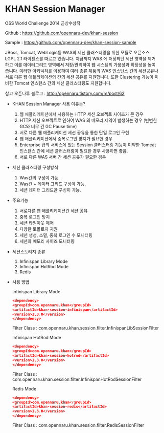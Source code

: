 # KHAN Session Manager

OSS World Challenge 2014 금상수상작

Github : https://github.com/opennaru-dev/khan-session

Sample : https://github.com/opennaru-dev/khan-session-sample

JBoss, Tomcat, WebLogic등 WAS의 세션 클러스터링을 위한 모듈로 오픈소스 LGPL 2.1 라이센스를 따르고 있습니다. 지금까지 WAS 에 저장되던 세션 영역을 제거하고 이를 데이터그리드 영역에서 저장/관리하여 웹 시스템의 가용성과 확장성을 높여 줍니다. 이러한 아키텍처를 이용하여 여러 종류 제품의 WAS 인스턴스 간의 세션공유나 서로 다른 웹 애플리케이션의 간의 세션 공유를 지원합니다. 또한 Clustering 기능이 미비한 Tomcat 인스턴스 간의 세션 클러스터링도 지원합니다.

참고 오픈나루 블로그 : http://opennaru.tistory.com/m/post/62

* KHAN Session Manager 사용 이유는?

    1. 웹 애플리케이션에서 사용하는 HTTP 세션 오브젝트 사이즈가 큰 경우
    2. HTTP 세션 오브젝트로 인하여 WAS 의 메모리 제약이 발생하는 경우 (빈번한 GC와 너무 긴 GC Pause time)
    3. 서로 다른 웹 애플리케이션 세션 공유을 통한 단일 로그인 구현
    4. 웹 애플리케이션에서 중복로그인 방지가 필요한 경우
    5. Enterprise 급의 서비스에 있는 Session 클러스터링 기능이 미약한 Tomcat 인스턴스 간에 세션 클러스터링이 필요한 경우 사용하면 좋음.
    6. 서로 다른 WAS 서버 간 세션 공유가 필요한 경우


* 세션 클러스터링 구성방식

    1. Was간의 구성이 가능.
    2. Was간 + 데이터 그리드 구성이 가능.
    3. 세션 데이터 그리드만 구성이 가능.

* 주요기능

    1. 서로다른 웹 애플리케이션간 세션 공유
    2. 중복 로그인 방지
    3. 세션 타임아웃 제어
    4. 다양한 토폴로지 지원
    5. 세션 생성, 소멸, 중복 로그인 수 모니터링
    6. 세션의 메모리 사이즈 모니터링

* 세션스토리지 종류

    1. Infinispan Library Mode
    2. Infinispan HotRod Mode
    3. Redis

* 사용 방법

    Infinispan Library Mode

    ```json
    <dependency>
    <groupId>com.opennaru.khan</groupId>
    <artifactId>khan-session-infinispan</artifactId>
    <version>1.3.0</version>
    </dependency>
    ```
    Filter Class : com.opennaru.khan.session.filter.InfinispanLibSessionFilter

    Infinispan HotRod Mode

    ```json
    <dependency>
    <groupId>com.opennaru.khan</groupId>
    <artifactId>khan-session-hotrod</artifactId>
    <version>1.3.0</version>
    </dependency>
    ```
    Filter Class : com.opennaru.khan.session.filter.InfinispanHotRodSessionFilter

    Redis Mode

    ```json
    <dependency>
    <groupId>com.opennaru.khan</groupId>
    <artifactId>khan-session-redis</artifactId>
    <version>1.3.0</version>
    </dependency>
    ```
    Filter Class : com.opennaru.khan.session.filter.RedisSessionFilter
